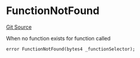 # FunctionNotFound
[Git Source](https://github.com/thrackle-io/tron/blob/a0e7b20980bb06404eb010a144cfad3764962831/src/client/token/handler/diamond/HandlerDiamond.sol)

When no function exists for function called


```solidity
error FunctionNotFound(bytes4 _functionSelector);
```

